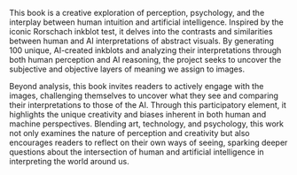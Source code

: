 This book is a creative exploration of perception, psychology, and the interplay between human intuition and artificial intelligence. Inspired by the iconic Rorschach inkblot test, it delves into the contrasts and similarities between human and AI interpretations of abstract visuals. By generating 100 unique, AI-created inkblots and analyzing their interpretations through both human perception and AI reasoning, the project seeks to uncover the subjective and objective layers of meaning we assign to images.

Beyond analysis, this book invites readers to actively engage with the images, challenging themselves to uncover what they see and comparing their interpretations to those of the AI. Through this participatory element, it highlights the unique creativity and biases inherent in both human and machine perspectives. Blending art, technology, and psychology, this work not only examines the nature of perception and creativity but also encourages readers to reflect on their own ways of seeing, sparking deeper questions about the intersection of human and artificial intelligence in interpreting the world around us.
